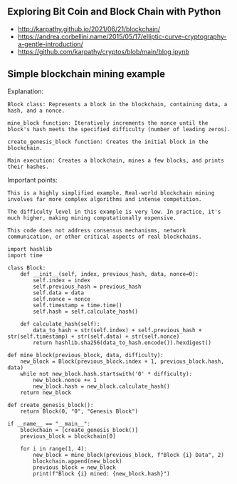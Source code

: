 ## Exploring Bit Coin and Block Chain with Python

* http://karpathy.github.io/2021/06/21/blockchain/
* https://andrea.corbellini.name/2015/05/17/elliptic-curve-cryptography-a-gentle-introduction/
* https://github.com/karpathy/cryptos/blob/main/blog.ipynb

## Simple blockchain mining example


Explanation:

    Block class: Represents a block in the blockchain, containing data, a hash, and a nonce.
    
    mine_block function: Iteratively increments the nonce until the block's hash meets the specified difficulty (number of leading zeros).
    
    create_genesis_block function: Creates the initial block in the blockchain.
    
    Main execution: Creates a blockchain, mines a few blocks, and prints their hashes. 

Important points:

    This is a highly simplified example. Real-world blockchain mining involves far more complex algorithms and intense competition.
    
    The difficulty level in this example is very low. In practice, it's much higher, making mining computationally expensive.
    
    This code does not address consensus mechanisms, network communication, or other critical aspects of real blockchains.

```
import hashlib
import time

class Block:
    def __init__(self, index, previous_hash, data, nonce=0):
        self.index = index
        self.previous_hash = previous_hash
        self.data = data
        self.nonce = nonce
        self.timestamp = time.time()
        self.hash = self.calculate_hash()

    def calculate_hash(self):
        data_to_hash = str(self.index) + self.previous_hash + str(self.timestamp) + str(self.data) + str(self.nonce)
        return hashlib.sha256(data_to_hash.encode()).hexdigest()

def mine_block(previous_block, data, difficulty):
    new_block = Block(previous_block.index + 1, previous_block.hash, data)
    while not new_block.hash.startswith('0' * difficulty):
        new_block.nonce += 1
        new_block.hash = new_block.calculate_hash()
    return new_block

def create_genesis_block():
    return Block(0, "0", "Genesis Block")

if __name__ == "__main__":
    blockchain = [create_genesis_block()]
    previous_block = blockchain[0]

    for i in range(1, 4):
        new_block = mine_block(previous_block, f"Block {i} Data", 2)
        blockchain.append(new_block)
        previous_block = new_block
        print(f"Block {i} mined: {new_block.hash}")
```
